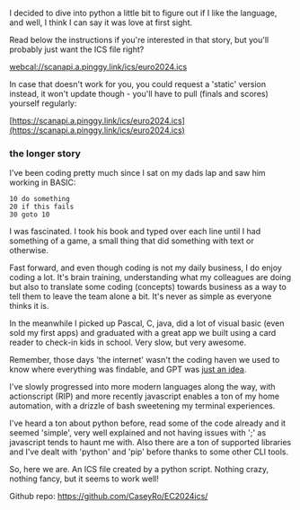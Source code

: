 I decided to dive into python a little bit to figure out if I like the language, and well, I think I can say it was love at first sight.

Read below the instructions if you're interested in that story, but you'll probably just want the ICS file right?

[webcal://scanapi.a.pinggy.link/ics/euro2024.ics](webcal://scanapi.a.pinggy.link/ics/euro2024.ics)

In case that doesn't work for you, you could request a 'static' version instead, it won't update though - you'll have to pull (finals and scores) yourself regularly:

[https://scanapi.a.pinggy.link/ics/euro2024.ics](https://scanapi.a.pinggy.link/ics/euro2024.ics)

### the longer story

I've been coding pretty much since I sat on my dads lap and saw him working in BASIC:

```
10 do something
20 if this fails
30 goto 10
```

I was fascinated. I took his book and typed over each line until I had something of a game, a small thing that did something with text or otherwise.

Fast forward, and even though coding is not my daily business, I do enjoy coding a lot. It's brain training, understanding what my colleagues are doing but also to translate some coding (concepts) towards business as a way to tell them to leave the team alone a bit. It's never as simple as everyone thinks it is.

In the meanwhile I picked up Pascal, C, java, did a lot of visual basic (even sold my first apps) and graduated with a great app we built using a card reader to check-in kids in school. Very slow, but very awesome. 

Remember, those days 'the internet' wasn't the coding haven we used to know where everything was findable, and GPT was [just an idea](https://www.wired.com/story/eight-google-employees-invented-modern-ai-transformers-paper/).

I've slowly progressed into more modern languages along the way, with actionscript (RIP) and more recently javascript enables a ton of my home automation, with a drizzle of bash sweetening my terminal experiences. 

I've heard a ton about python before, read some of the code already and it seemed 'simple', very well explained and not having issues with ';' as javascript tends to haunt me with. Also there are a ton of supported libraries and I've dealt with 'python' and 'pip' before thanks to some other CLI tools. 

So, here we are. An ICS file created by a python script. Nothing crazy, nothing fancy, but it seems to work well!

Github repo: https://github.com/CaseyRo/EC2024ics/


